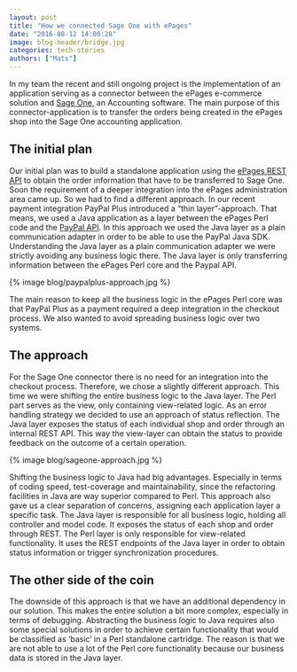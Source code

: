 ```yaml
---
layout: post
title: "How we connected Sage One with ePages"
date: "2016-08-12 14:00:28"
image: blog-header/bridge.jpg
categories: tech-stories
authors: ["Mats"]
---
```


In my team the recent and still ongoing project is the implementation of an application serving as a connector between the ePages e-commerce solution and [Sage One](https://developer.sageone.com), an Accounting software.
The main purpose of this connector-application is to transfer the orders being created in the ePages shop into the Sage One accounting application.

## The initial plan

Our initial plan was to build a standalone application using the [ePages REST API](https://developer.epages.com/apps) to obtain the order information that have to be transferred to Sage One.
Soon the requirement of a deeper integration into the ePages administration area came up.
So we had to find a different approach.
In our recent payment integration PayPal Plus introduced a “thin layer”-approach.
That means, we used a Java application as a layer between the ePages Perl code and the [PayPal API](https://developer.paypal.com).
In this approach we used the Java layer as a plain communication adapter in order to be able to use the PayPal Java SDK. Understanding the Java layer as a plain communication adapter we were strictly avoiding any business logic there.
The Java layer is only transferring information between the ePages Perl core and the Paypal API.

{% image blog/paypalplus-approach.jpg %}

The main reason to keep all the business logic in the ePages Perl core was that PayPal Plus as a payment required a deep integration in the checkout process.
We also wanted to avoid spreading business logic over two systems.

## The approach

For the Sage One connector there is no need for an integration into the checkout process.
Therefore, we chose a slightly different approach.
This time we were shifting the entire business logic to the Java layer.
The Perl part serves as the view, only containing view-related logic.
As an error handling strategy we decided to use an approach of status reflection.
The Java layer exposes the status of each individual shop and order through an internal REST API.
This way the view-layer can obtain the status to provide feedback on the outcome of a certain operation.

{% image blog/sageone-approach.jpg %}

Shifting the business logic to Java had big advantages.
Especially in terms of coding speed, test-coverage and maintainability, since the refactoring facilities in Java are way superior compared to Perl.
This approach also gave us a clear separation of concerns, assigning each application layer a specific task.
The Java layer is responsible for all business logic, holding all controller and model code.
It exposes the status of each shop and order through REST.
The Perl layer is only responsible for view-related functionality.
It uses the REST endpoints of the Java layer in order to obtain status information or trigger synchronization procedures.

## The other side of the coin

The downside of this approach is that we have an additional dependency in our solution.
This makes the entire solution a bit more complex, especially in terms of debugging.
Abstracting the business logic to Java requires also some special solutions in order to achieve certain functionality that would be classified as ‘basic’ in a Perl standalone cartridge.
The reason is that we are not able to use a lot of the Perl core functionality because our business data is stored in the Java layer.
